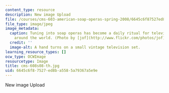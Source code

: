 ```yaml
---
content_type: resource
description: New image Upload
file: /courses/cms-603-american-soap-operas-spring-2008/6645c6f87527ed8ba5585a79367a5e9e_cms-608s08-th.jpg
file_type: image/jpeg
image_metadata:
  caption: Tuning into soap operas has become a daily ritual for television watchers
    around the world. (Photo by [jof](http://www.flickr.com/photos/jof) on Flickr.)
  credit: ''
  image-alt: A hand turns on a small vintage television set.
learning_resource_types: []
ocw_type: OCWImage
resourcetype: Image
title: cms-608s08-th.jpg
uid: 6645c6f8-7527-ed8b-a558-5a79367a5e9e
---
```

New image Upload

